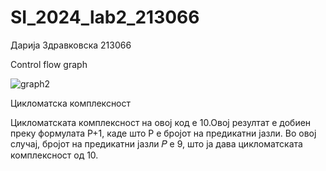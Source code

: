 # SI_2024_lab2_213066

Дарија Здравковска 213066

Control flow graph

![graph2](https://github.com/Dashaa111/SI_2024_lab2_213066/assets/165520749/d35bc0d5-40ee-4b67-9ccc-5d7308e7c9c5)


Цикломатска комплексност

Цикломатската комплексност на овој код е 10.Овој резултат е добиен преку формулата P+1, каде што P е бројот на предикатни јазли. Во овој случај, бројот на предикатни јазли 𝑃 е 9, што ја дава цикломатската комплексност од 10.

